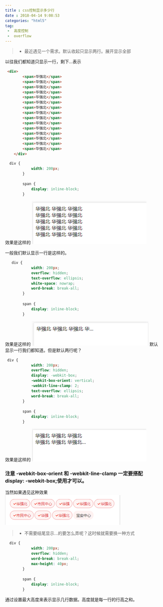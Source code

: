 ```yaml
---
title : css控制显示多少行
date : 2018-04-14 9:08:53
categories: "html5"
tag:
 -  高度控制
 -  overflow
---
```


>* 最近遇见一个需求。默认收起只显示两行。展开显示全部

以往我们都知道只显示一行，剩下...表示

```html
 <div>
        <span>华强北</span>
        <span>华强北</span>
        <span>华强北</span>
        <span>华强北</span>
        <span>华强北</span>
        <span>华强北</span>
        <span>华强北</span>
        <span>华强北</span>
        <span>华强北</span>
        <span>华强北</span>
        <span>华强北</span>
        <span>华强北</span>
        <span>华强北</span>
        <span>华强北</span>
        <span>华强北</span>
    </div>
```
<!--more-->
```css
  div {
            width: 200px;
        }
        
        span {
            display: inline-block;
        }
```
效果是这样的
![html](/images/20180704-1.png)

一般我们默认显示一行是这样的。
```css
   div {
            width: 200px;
            overflow: hidden;
            text-overflow: ellipsis;
            white-space: nowrap;
            word-break: break-all;
        }
        
        span {
            display: inline-block;
        }
```
效果是这样的
![html](/images/20180704-2.png)
默认显示一行我们都知道。但是默认两行呢？

```css
 div {
            width: 200px;
            overflow: hidden;
            display: -webkit-box;
            -webkit-box-orient: vertical;
            -webkit-line-clamp: 2;
            text-overflow: ellipsis;
            word-break: break-all;
        }
        
        span {
            display: inline-block;
        }
```
效果是这样的
![html](/images/20180704-3.png)
### 注意   -webkit-box-orient 和 -webkit-line-clamp  一定要搭配 display: -webkit-box;使用才可以。

当然如果遇见这种效果
![html](/images/20180704-4.png)

>* 不需要结尾显示...的要怎么弄呢？这时候就需要换一种方式

```css
  div {
            width: 200px;
            overflow: hidden;
            word-break: break-all;
            max-height: 40px;
        }
        
        span {
            display: inline-block;
        }
```
通过设置最大高度来表示显示几行数据。高度就是每一行的行高之和。












 


